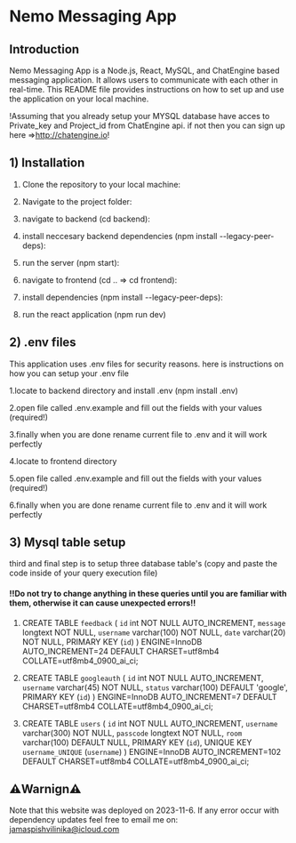 
# Nemo Messaging App

## Introduction
Nemo Messaging App is a Node.js, React, MySQL, and ChatEngine based messaging application. It allows users to communicate with each other in real-time. This README file provides instructions on how to set up and use the application on your local machine.

!Assuming that you already setup your MYSQL database have acces to Private_key and Project_id from ChatEngine api. if not then you can sign up here =>http://chatengine.io!

## 1) Installation

1. Clone the repository to your local machine:
2. Navigate to the project folder: 

4. navigate to backend (cd backend):
5. install neccesary backend dependencies (npm install --legacy-peer-deps):
7. run the server (npm start):
8. navigate to frontend (cd .. => cd frontend):
9. install dependencies (npm install --legacy-peer-deps):
10. run the react application (npm run dev)

## 2) .env files
This application uses .env files for security reasons. here is instructions on how you can setup your .env file

1.locate to backend directory and install .env (npm install .env)

2.open file called .env.example and fill out the fields with your values (required!)

3.finally when you are done rename current file to .env and it will work perfectly



4.locate to frontend directory

5.open file called .env.example and fill out the fields with your values (required!)

6.finally when you are done rename current file to .env and it will work perfectly


## 3) Mysql table setup

third and final step is to setup three database table's (copy and paste the code inside of your query execution file)

#### !!Do not try to change anything in these queries until you are familiar with them, otherwise it can cause unexpected errors!!

1) CREATE TABLE `feedback` (
  `id` int NOT NULL AUTO_INCREMENT,
  `message` longtext NOT NULL,
  `username` varchar(100) NOT NULL,
  `date` varchar(20) NOT NULL,
  PRIMARY KEY (`id`)
) ENGINE=InnoDB AUTO_INCREMENT=24 DEFAULT CHARSET=utf8mb4 COLLATE=utf8mb4_0900_ai_ci;

2) CREATE TABLE `googleauth` (
  `id` int NOT NULL AUTO_INCREMENT,
  `username` varchar(45) NOT NULL,
  `status` varchar(100) DEFAULT 'google',
  PRIMARY KEY (`id`)
) ENGINE=InnoDB AUTO_INCREMENT=7 DEFAULT CHARSET=utf8mb4 COLLATE=utf8mb4_0900_ai_ci;

3) CREATE TABLE `users` (
  `id` int NOT NULL AUTO_INCREMENT,
  `username` varchar(300) NOT NULL,
  `passcode` longtext NOT NULL,
  `room` varchar(100) DEFAULT NULL,
  PRIMARY KEY (`id`),
  UNIQUE KEY `username_UNIQUE` (`username`)
) ENGINE=InnoDB AUTO_INCREMENT=102 DEFAULT CHARSET=utf8mb4 COLLATE=utf8mb4_0900_ai_ci;


## ⚠️Warnign⚠️

Note that this website was deployed on 2023-11-6. If any error occur with dependency updates feel free to email me on: jamaspishvilinika@icloud.com
